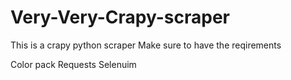 # Very-Very-Crapy-scraper
This is a crapy python scraper 
Make sure to have the reqirements 

Color pack
Requests 
Selenuim
